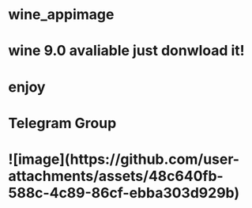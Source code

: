 # wine_appimage

<h1>wine 9.0 avaliable just donwload it!<h1/>
<h1>enjoy<h1/>
  <h1>Telegram Group<h1/>
<h1>![image](https://github.com/user-attachments/assets/48c640fb-588c-4c89-86cf-ebba303d929b)
<h1/>

